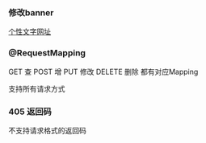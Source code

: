 ### 修改banner
[个性文字网址](http://patorjk.com/software/taag/)

###  @RequestMapping 
GET 查
POST 增 
PUT 修改 
DELETE 删除
都有对应Mapping

支持所有请求方式

### 405 返回码 
不支持请求格式的返回码

